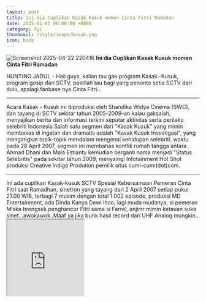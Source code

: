 ```yaml
---
layout: post
title: Ini dia Cuplikan Kasak Kusuk momen Cinta Fitri Ramadan
date: 2025-01-01 00:00:00 +0800
category: fyi
thumbnail: /style/image/kasak.png
icon: book
---
```


![Screenshot 2025-04-22 220416](https://github.com/user-attachments/assets/a53debd1-1659-490d-80e1-108840af027b)
**Ini dia Cuplikan Kasak Kusuk momen Cinta Fitri Ramadan**

HUNTING JADUL - Haii guys, kalian tau gak program Kasak -Kusuk, program gosip dari SCTV, pastilah tau bagi yang penonto setia SCTV dari dulu, apalagi fanbase nya Cinta Fitri...
<hr/>
Acara Kasak - Kusuk ini diproduksi oleh Shandika Widya Cinema (SWC), dan tayang di SCTV sekitar tahun 2005-2009-an kalau gaksalah, menyajikan berita dan informasi terkini seputar aktivitas serta perilaku selebriti Indonesia
Salah satu segmen dari "Kasak Kusuk" yang mimin membekas di ingatan dan dramatis adalah "Kasak Kusuk Investigasi", yang mengangkat topik-topik mendalam mengenai kehidupan selebriti. waktu pada 28 April 2007, segmen ini membahas konflik rumah tangga antara Ahmad Dhani dan Maia Estianty
kemudian berganti nama menjadi "Status Selebritis" pada sekitar tahun 2009, menyaingi Infotainment Hot Shot produksi Creative Indigo Prodution pemilik situs cumi-cumi(dot)com.
<hr/>
Ini ada cuplikan Kasak-kusuk SCTV Spesial Kebersamaan Pemeran Cinta Fitri saat Ramadhan, sinetron yang tayang dari 2 April 2007 setiap pukul 21.00 WIB, terbagi 7 musim dengan total 1.002 episode, produksi MD Entertainment, ada Dinda Kanya Dewi lhoo, lagi muda mudanya, si pemeran Miska brengsek penghancur Fitri sama si Farrel, anjirrr mimin ketauan suka sinet...awokawok..Maaf ya jika burik hasil record dari UHF Analog mungkin..
<iframe src="https://cdn.videy.co/u56dt6DH1.mp4" width="200" height="200" allowfullscreen></iframe>

